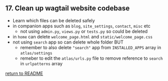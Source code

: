 ## 17. Clean up wagtail website codebase
  - Learn which files can be deleted safely
  - in companion apps such as `blog`, `site_settings`, `contact`, `misc` etc
    - not using `admin.py`, `views.py` or `tests.py` so could be deleted
  - in `home` can delete `welcome_page.html` and `static/welcome_page.css`
  - not using `search` app so can delete whole folder BUT
    - remember to also delete `"search"` app from `INSTALLED_APPS` array in `atlas/settings`
    - remeber to edit the `atlas/urls.py` file to remove reference to `search` in `urlpatterns` array

[return to README](README.md#course)